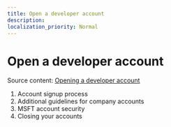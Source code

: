 ```yaml
---
title: Open a developer account
description: 
localization_priority: Normal
---
```


# Open a developer account

Source content: [Opening a developer account](https://docs.microsoft.com/en-us/windows/uwp/publish/opening-a-developer-account)

1.	Account signup process
2.	Additional guidelines for company accounts
3.	MSFT account security
4.	Closing your accounts
